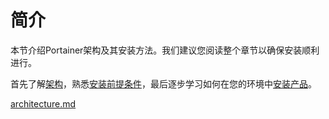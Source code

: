 # 简介

本节介绍Portainer架构及其安装方法。我们建议您阅读整个章节以确保安装顺利进行。

首先了解[架构](architecture.md)，熟悉[安装前提条件](requirements-and-prerequisites.md)，最后逐步学习如何在您的环境中[安装产品](install/)。

[architecture.md](architecture.md)



